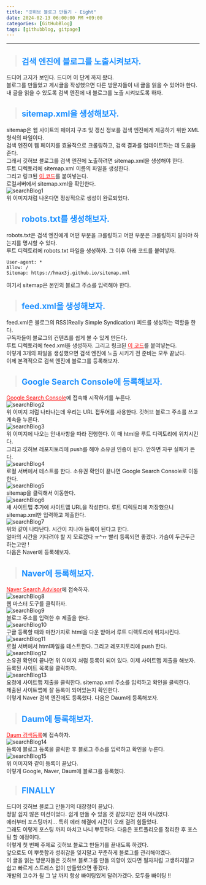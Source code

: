 ```yaml
---
title: "깃허브 블로그 만들기 - Eight"
date: 2024-02-13 06:00:00 PM +09:00
categories: [GitHubBlog]
tags: [githubblog, gitpage]
---
```

***

>## <span style='color:#1E90FF'>검색 엔진에 블로그를 노출시켜보자.</span>
드디어 고지가 보인다. 드디어 이 단계 까지 왔다. <br>
블로그를 만들었고 게시글을 작성했으면 다른 방문자들이 내 글을 읽을 수 있어야 한다. <br>
내 글을 읽을 수 있도록 검색 엔진에 내 블로그를 노출 시켜보도록 하자. <br>

>## <span style='color:#1E90FF'>sitemap.xml을 생성해보자.</span>
sitemap은 웹 사이트의 페이지 구조 및 갱신 정보를 검색 엔진에게 제공하기 위한 XML 형식의 파일이다. <br>
검색 엔진이 웹 페이지를 효율적으로 크롤링하고, 검색 결과를 업데이트하는 데 도움을 준다. <br>
그래서 깃허브 블로그를 검색 엔진에 노출하려면 sitemap.xml을 생성해야 한다. <br>
루트 디렉토리에 sitemap.xml 이름의 파일을 생성한다. <br>
그리고 링크된 <a href='https://github.com/hmax3j/hmax3j.github.io/blob/main/sitemap.xml' target='_blank' style='color:red'>이 코드</a>를 붙여넣는다. <br>
로컬서버에서 sitemap.xml을 확인한다. <br>
![searchBlog1](/assets/img/postImg/GitHubBlog/createBlog8/searchBlog1.JPG) <br>
위 이미지처럼 나온다면 정상적으로 생성이 완료되었다. <br>

>## <span style='color:#1E90FF'>robots.txt를 생성해보자.</span>
robots.txt은 검색 엔진에게 어떤 부분을 크롤링하고 어떤 부분은 크롤링하지 말아야 하는지를 명시할 수 있다. <br>
루트 디렉토리에 robots.txt 파일을 생성하자. 그 이후 아래 코드를 붙여넣자. <br>
```
User-agent: *
Allow: /
Sitemap: https://hmax3j.github.io/sitemap.xml
```
여기서 sitemap은 본인의 블로그 주소를 입력해야 한다. <br>

>## <span style='color:#1E90FF'>feed.xml을 생성해보자.</span>
feed.xml은 블로그의 RSS(Really Simple Syndication) 피드를 생성하는 역할을 한다. <br>
구독자들이 블로그의 컨텐츠를 쉽게 볼 수 있게 만든다. <br>
루트 디렉토리에 feed.xml을 생성하자. 그리고 링크된 <a href='https://github.com/hmax3j/hmax3j.github.io/blob/main/feed.xml' target='_blank' style='color:red'>이 코드</a>를 붙여넣는다. <br>
이렇게 3개의 파일을 생성했으면 검색 엔진에 노출 시키기 전 준비는 모두 끝났다. <br>
이제 본격적으로 검색 엔진에 블로그를 등록해보자. <br>

>## <span style='color:#1E90FF'>Google Search Console에 등록해보자.</span>
<a href='https://search.google.com/search-console/about' target='_blank' style='color:red'>Google Search Console</a>에 접속해 시작하기를 누른다. <br>
![searchBlog2](/assets/img/postImg/GitHubBlog/createBlog8/searchBlog2.JPG) <br>
위 이미지 처럼 나타나는데 우리는 URL 접두어를 사용한다. 깃허브 블로그 주소를 쓰고 계속을 누른다. <br>
![searchBlog3](/assets/img/postImg/GitHubBlog/createBlog8/searchBlog3.JPG) <br>
위 이미지에 나오는 안내사항을 따라 진행한다. 이 때 html을 루트 디렉토리에 위치시킨다. <br>
그리고 깃허브 레포지토리에 push를 해야 소유권 인증이 된다. 안하면 자꾸 실패가 뜬다. <br>
![searchBlog4](/assets/img/postImg/GitHubBlog/createBlog8/searchBlog4.JPG) <br>
로컬 서버에서 테스트를 한다. 소유권 확인이 끝나면 Google Search Console로 이동한다. <br>
![searchBlog5](/assets/img/postImg/GitHubBlog/createBlog8/searchBlog5.JPG) <br>
sitemap을 클릭해서 이동한다. <br>
![searchBlog6](/assets/img/postImg/GitHubBlog/createBlog8/searchBlog6.JPG) <br>
새 사이트맵 추가에 사이트맵 URL을 작성한다. 루트 디렉토리에 저장했으니 sitemap.xml만 입력하고 제출한다. <br>
![searchBlog7](/assets/img/postImg/GitHubBlog/createBlog8/searchBlog7.JPG) <br>
위와 같이 나타난다. 시간이 지나야 등록이 된다고 한다. <br>
얼마의 시간을 기다려야 할 지 모르겠다 ㅠ^ㅠ 빨리 등록되면 좋겠다. 가슴이 두근두근 하는고만 ! <br>
다음은 Naver에 등록해보자. <br>

>## <span style='color:#1E90FF'>Naver에 등록해보자.</span>
<a href='https://searchadvisor.naver.com/' target='_blank' style='color:red'>Naver Search Advisor</a>에 접속하자. <br>
![searchBlog8](/assets/img/postImg/GitHubBlog/createBlog8/searchBlog8.JPG) <br>
웹 마스터 도구를 클릭하자. <br>
![searchBlog9](/assets/img/postImg/GitHubBlog/createBlog8/searchBlog9.JPG) <br>
블로그 주소를 입력한 후 제출을 한다. <br>
![searchBlog10](/assets/img/postImg/GitHubBlog/createBlog8/searchBlog10.JPG) <br>
구글 등록할 때와 마찬가지로 html을 다운 받아서 루트 디렉토리에 위치시킨다. <br>
![searchBlog11](/assets/img/postImg/GitHubBlog/createBlog8/searchBlog11.JPG) <br>
로컬 서버에서 html파일을 테스트한다. 그리고 레포지토리에 push 한다. <br>
![searchBlog12](/assets/img/postImg/GitHubBlog/createBlog8/searchBlog12.JPG) <br>
소유권 확인이 끝나면 위 이미지 처럼 등록이 되어 있다. 이제 사이트맵 제출을 해보자. <br>
등록된 사이트 목록을 클릭하자. <br>
![searchBlog13](/assets/img/postImg/GitHubBlog/createBlog8/searchBlog13.JPG) <br>
요청에 사이트맵 제출을 클릭한다. sitemap.xml 주소를 입력하고 확인을 클릭한다. <br>
제출된 사이트맵에 잘 등록이 되어있는지 확인한다. <br>
이렇게 Naver 검색 엔진에도 등록했다. 다음은 Daum에 등록해보자. <br>

>## <span style='color:#1E90FF'>Daum에 등록해보자.</span>
<a href='https://register.search.daum.net/index.daum' target='_blank' style='color:red'>Daum 검색등록</a>에 접속하자. <br>
![searchBlog14](/assets/img/postImg/GitHubBlog/createBlog8/searchBlog14.JPG) <br>
등록에 블로그 등록을 클릭한 후 블로그 주소를 입력하고 확인을 누른다. <br>
![searchBlog15](/assets/img/postImg/GitHubBlog/createBlog8/searchBlog15.JPG) <br>
위 이미지와 같이 등록이 끝났다. <br>
이렇게 Google, Naver, Daum에 블로그를 등록했다. <br>

>## <span style='color:#1E90FF'>FINALLY</span>
드디어 깃허브 블로그 만들기의 대장정이 끝났다. <br>
정말 쉽지 않은 미션이었다. 쉽게 만들 수 있을 것 같았지만 전혀 아니었다. <br>
에러부터 포스팅까지... 특히 에러 해결에 시간이 오래 걸려 힘들었다. <br>
그래도 이렇게 포스팅 까지 마치고 나니 뿌듯하다.
다음은 포트폴리오를 정리한 후 포스팅 할 예정이다. <br>
이렇게 첫 번째 주제로 깃허브 블로그 만들기를 끝내도록 하겠다. <br>
앞으로도 이 뿌듯함과 성취감을 잊지말고 꾸준하게 블로그를 관리해야겠다. <br>
이 글을 읽는 방문자들은 깃허브 블로그를 만들 의향이 있다면 필자처럼 고생하지말고 <br>
쉽고 빠르게 스트레스 없이 만들었으면 좋겠다. <br>
개발의 고수가 될 그 날 까지 항상 빠이팅있게 달려가겠다. 모두들 빠이팅 !!